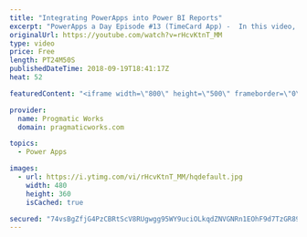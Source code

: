 ```yaml
---
title: "Integrating PowerApps into Power BI Reports"
excerpt: "PowerApps a Day Episode #13 (TimeCard App) -  In this video, you'll see how to integrate small PowerApps applications into Power BI reports to make your reports actionable.    PowerApps and Power Platform Training : https://pragmaticworks.com/training/on-demand-training  - - - - - - - - - - - - - - -"
originalUrl: https://youtube.com/watch?v=rHcvKtnT_MM
type: video
price: Free
length: PT24M50S
publishedDateTime: 2018-09-19T18:41:17Z
heat: 52

featuredContent: "<iframe width=\"800\" height=\"500\" frameborder=\"0\" src=\"https://www.youtube.com/embed/rHcvKtnT_MM\" allow=\"accelerometer; autoplay; encrypted-media; gyroscope; picture-in-picture\" allowfullscreen></iframe>"

provider:
  name: Progmatic Works
  domain: pragmaticworks.com

topics:
  - Power Apps

images:
  - url: https://i.ytimg.com/vi/rHcvKtnT_MM/hqdefault.jpg
    width: 480
    height: 360
    isCached: true

secured: "74vsBgZfjG4PzCBRtScV8RUgwgg95WY9uciOLkqdZNVGNRn1EOhF9d7TzGR89p2f+5o2sKQSASSvqOti9vfhSrG+hR6MitsnDRoqV3OocxRZeagHzlZEZQuO4DHpLdEFdmWD9BR3c11yXKgLj6p+4F+7LPnlNDrjehONfbEmWHv8ZScHzwek7Q+AGoALDg8CHTSq3HkpagfZ5ICDCEUn2AUu4di5vrq3xooPMxCfZzZW1Zkp+Xe6ReVAVqcT2gvWi7n9f0qv7RgKor+Ct+NP77nPBPdOCdU+VwU8gX4w5e2DBDqtQsknb9VDX8yVjAakvq0Y+lwLqQK0EuVmke1ez1E3pBdr4B7FEHZlG0NZol7Czrs2z9FCepWkYpwvUHYuTZZsxoYopNddGqb00ZG0GNxFGhNYeTKm2hoq7Y5Zdi0=;dWm58RUTiPmMOVOxmXIEPw=="
---
```



